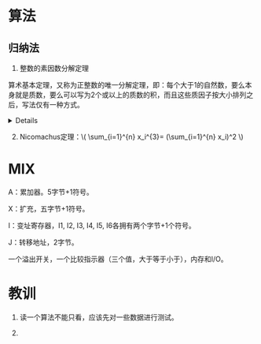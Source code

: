 <!-- toc -->

# 算法

## 归纳法

1. 整数的素因数分解定理

算术基本定理，又称为正整数的唯一分解定理，即：每个大于1的自然数，要么本身就是质数，要么可以写为2个或以上的质数的积，而且这些质因子按大小排列之后，写法仅有一种方式。 

<details>

算术基本定理的最早证明是由欧几里得给出的。准确的说，欧几里得证明了在一般整环上看与算术基本定理等价的命题：若质数 p | ab，则不是 p | a，就是 p | b。然而，在欧几里得的时代，并没有发展出幂运算和指数的写法，甚至连四个整数的乘积这种算式都被认为是没有意义的，所以欧几里得并没有给出算术基本定理的现代陈述。 

存在性：

用反证法：假设存在大于 1 的自然数不能写成质数的乘积，把最小的那个称为 n。

n 不可为质数，因为 n = n 可被写成质数的乘积。因此 n一定是合数，但每个合数都可以分解成两个严格小于自身而大于 1 的自然数的积。设 n = a × b ，则根据假设，由于 n 是最小的不能被写成质数乘积的自然数，所以 a = p 1 p 2 . . . p j 和 b = q 1 q 2 . . . q j 都能被写成质数的乘积。然而 n = a b = p 1 p 2 . . . p j q 1 q 2 . . . q j 也可以写成质数的乘积，由此产生矛盾，故大于 1 的自然数必可写成质数的乘积。 

唯一性

欧几里得引理：若质数 p | a b ，则不是 p | a ，就是 p | b 。

引理的证明：若 p | a  则证明完毕。若 p ∤ a ，那么两者的最大公约数为1。根据贝祖等式，存在 ( m , n )  使得 m a + n p = 1 。于是 b = b ( m a + n p ) = a b m + b n p 。 由于 p | a b ，上式右边两项都可以被p整除。所以 p | b 。

再用反证法：假设有些大于1的自然数可以以多于一种的方式写成多个质数的乘积，那么假设 n 是其中最小的一个。

首先 n 不是质数。将 n 用两种方法写出： n = p 1 p 2 p 3 ⋯ p r = q 1 q 2 q 3 ⋯ q s  。根据引理，质数 p 1 | q 1 q 2 q 3 ⋯ q s  ，所以 q 1 , q 2 , q 3 ⋯ q s  中有一个能被 p 1 整除，不妨设为 q 1 。但 q 1 也是质数，因此 q 1 = p 1  。所以，比 n 小的正整数 n ′ = p 2 p 3 ⋯ p r 也可以写成 q 2 q 3 ⋯ q s  。这与 n  的最小性矛盾！

因此唯一性得证。 

</details>
 
2. Nicomachus定理：\\( \sum_{i=1}^{n} x_i^{3}= (\sum_{i=1}^{n} x_i)^2   \\)

# MIX

A：累加器。5字节+1符号。

X：扩充，五字节+1符号。

I：变址寄存器，I1, I2, I3, I4, I5, I6各拥有两个字节+1个符号。

J：转移地址，2字节。

一个溢出开关，一个比较指示器（三个值，大于等于小于），内存和I/O。



# 教训

1. 读一个算法不能只看，应该先对一些数据进行测试。

2. 

